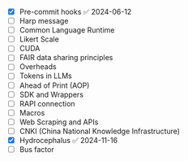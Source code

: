- [x] Pre-commit hooks ✅ 2024-06-12
- [ ] Harp message
- [ ] Common Language Runtime
- [ ] Likert Scale
- [ ] CUDA
- [ ] FAIR data sharing principles
- [ ] Overheads
- [ ] Tokens in LLMs
- [ ] Ahead of Print (AOP)
- [ ] SDK and Wrappers
- [ ] RAPI connection
- [ ] Macros
- [ ] Web Scraping and APIs
- [ ] CNKI (China National Knowledge Infrastructure)
- [x] Hydrocephalus ✅ 2024-11-16
- [ ] Bus factor